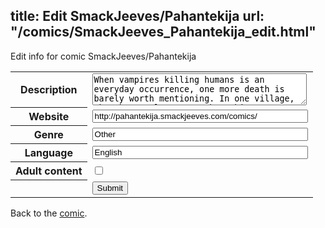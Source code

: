 title: Edit SmackJeeves/Pahantekija
url: "/comics/SmackJeeves_Pahantekija_edit.html"
---
Edit info for comic SmackJeeves/Pahantekija

<form name="comic" action="http://gaepostmail.appspot.com/comic/" method="post">
<table class="comicinfo">
<tr>
<th>Description</th><td><textarea name="description" cols="40" rows="3">When vampires killing humans is an everyday occurrence, one more death is barely worth mentioning. In one village, though, people seem to be a bit too willing to dismiss it, and Ausra the novice decides to find out why. However, her obstinacy backfires and before long she finds herself in a rather life-threatening company. Contains gore, violence and other shady stuff. Be prepared.</textarea></td>
</tr>
<tr>
<th>Website</th><td><input type="text" name="url" value="http://pahantekija.smackjeeves.com/comics/" size="40"/></td>
</tr>
<tr>
<th>Genre</th><td><input type="text" name="genre" value="Other" size="40"/></td>
</tr>
<tr>
<th>Language</th><td><input type="text" name="language" value="English" size="40"/></td>
</tr>
<tr>
<th>Adult content</th><td><input type="checkbox" name="adult" value="adult" /></td>
</tr>
<tr>
<th></th><td>
<input type="hidden" name="comic" value="SmackJeeves_Pahantekija" />
<input type="submit" name="submit" value="Submit" />
</td>
</tr>
</table>
</form>

Back to the [comic](SmackJeeves_Pahantekija.html).
